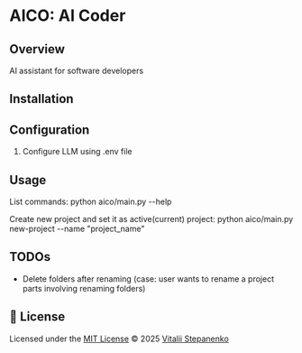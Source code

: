 # AICO: AI Coder

## Overview
AI assistant for software developers


## Installation


## Configuration

1. Configure LLM using .env file

## Usage

List commands:
python aico/main.py --help

Create new project and set it as active(current) project:
python aico/main.py new-project --name "project_name"


## TODOs

- Delete folders after renaming (case: user wants to rename a project parts involving renaming folders)

## 📝 License

Licensed under the [MIT License](https://github.com/Nayjest/aico/blob/main/LICENSE)
© 2025 [Vitalii Stepanenko](mailto:mail@vitaliy.in)